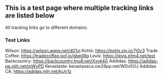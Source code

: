 
## This is a test page where multiple tracking links are listed below

All tracking links go to different domains:

### Test Links

Wilson: https://wilson.aqpq.net/dG1vj
Kohls: https://kohls.sjv.io/7j0v3
Trade Coffee: https://tradecoffee.pxf.io/gbe0Rg
Levis: https://levis.pfm4.net/test
Backcountry: https://backcountry.tnu8.net/Xxvk4G
Addidas: https://adidas-pp.njih.net/mWyPD
Kerastaste: kerastaseca.ow29pp.net/WDv5OJ
Addidas CA: https://adidas.njih.net/kjJv1z




